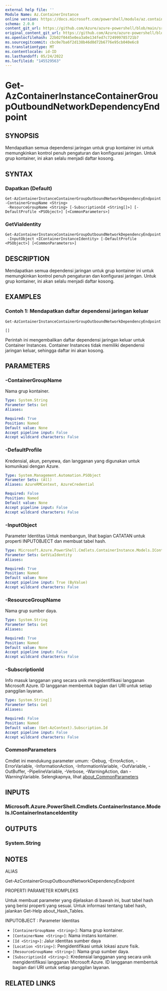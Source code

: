 ```yaml
---
external help file: ''
Module Name: Az.ContainerInstance
online version: https://docs.microsoft.com/powershell/module/az.containerinstance/get-azcontainerinstancecontainergroupoutboundnetworkdependencyendpoint
schema: 2.0.0
content_git_url: https://github.com/Azure/azure-powershell/blob/main/src/ContainerInstance/help/Get-AzContainerInstanceContainerGroupOutboundNetworkDependencyEndpoint.md
original_content_git_url: https://github.com/Azure/azure-powershell/blob/main/src/ContainerInstance/help/Get-AzContainerInstanceContainerGroupOutboundNetworkDependencyEndpoint.md
ms.openlocfilehash: 22b02f0445e0ea3a0e134fed7c724999785721b7
ms.sourcegitcommit: cbc0e7ba6f2d138b46d0d72b6776e95cb040e6c8
ms.translationtype: MT
ms.contentlocale: id-ID
ms.lasthandoff: 05/24/2022
ms.locfileid: "145529563"
---
```

# Get-AzContainerInstanceContainerGroupOutboundNetworkDependencyEndpoint

## SYNOPSIS
Mendapatkan semua dependensi jaringan untuk grup kontainer ini untuk memungkinkan kontrol penuh pengaturan dan konfigurasi jaringan.
Untuk grup kontainer, ini akan selalu menjadi daftar kosong.

## SYNTAX

### Dapatkan (Default)
```
Get-AzContainerInstanceContainerGroupOutboundNetworkDependencyEndpoint -ContainerGroupName <String>
 -ResourceGroupName <String> [-SubscriptionId <String[]>] [-DefaultProfile <PSObject>] [<CommonParameters>]
```

### GetViaIdentity
```
Get-AzContainerInstanceContainerGroupOutboundNetworkDependencyEndpoint
 -InputObject <IContainerInstanceIdentity> [-DefaultProfile <PSObject>] [<CommonParameters>]
```

## DESCRIPTION
Mendapatkan semua dependensi jaringan untuk grup kontainer ini untuk memungkinkan kontrol penuh pengaturan dan konfigurasi jaringan.
Untuk grup kontainer, ini akan selalu menjadi daftar kosong.

## EXAMPLES

### Contoh 1: Mendapatkan daftar dependensi jaringan keluar
```powershell
Get-AzContainerInstanceContainerGroupOutboundNetworkDependencyEndpoint -ResourceGroupName test-rg -ContainerGroupName test-cg
```

```output
[]
```

Perintah ini mengembalikan daftar dependensi jaringan keluar untuk Container Instances.
Container Instances tidak memiliki dependensi jaringan keluar, sehingga daftar ini akan kosong.

## PARAMETERS

### -ContainerGroupName
Nama grup kontainer.

```yaml
Type: System.String
Parameter Sets: Get
Aliases:

Required: True
Position: Named
Default value: None
Accept pipeline input: False
Accept wildcard characters: False
```

### -DefaultProfile
Kredensial, akun, penyewa, dan langganan yang digunakan untuk komunikasi dengan Azure.

```yaml
Type: System.Management.Automation.PSObject
Parameter Sets: (All)
Aliases: AzureRMContext, AzureCredential

Required: False
Position: Named
Default value: None
Accept pipeline input: False
Accept wildcard characters: False
```

### -InputObject
Parameter Identitas Untuk membangun, lihat bagian CATATAN untuk properti INPUTOBJECT dan membuat tabel hash.

```yaml
Type: Microsoft.Azure.PowerShell.Cmdlets.ContainerInstance.Models.IContainerInstanceIdentity
Parameter Sets: GetViaIdentity
Aliases:

Required: True
Position: Named
Default value: None
Accept pipeline input: True (ByValue)
Accept wildcard characters: False
```

### -ResourceGroupName
Nama grup sumber daya.

```yaml
Type: System.String
Parameter Sets: Get
Aliases:

Required: True
Position: Named
Default value: None
Accept pipeline input: False
Accept wildcard characters: False
```

### -SubscriptionId
Info masuk langganan yang secara unik mengidentifikasi langganan Microsoft Azure.
ID langganan membentuk bagian dari URI untuk setiap panggilan layanan.

```yaml
Type: System.String[]
Parameter Sets: Get
Aliases:

Required: False
Position: Named
Default value: (Get-AzContext).Subscription.Id
Accept pipeline input: False
Accept wildcard characters: False
```

### CommonParameters
Cmdlet ini mendukung parameter umum: -Debug, -ErrorAction, -ErrorVariable, -InformationAction, -InformationVariable, -OutVariable, -OutBuffer, -PipelineVariable, -Verbose, -WarningAction, dan -WarningVariable. Selengkapnya, lihat [about_CommonParameters](http://go.microsoft.com/fwlink/?LinkID=113216)

## INPUTS

### Microsoft.Azure.PowerShell.Cmdlets.ContainerInstance.Models.IContainerInstanceIdentity

## OUTPUTS

### System.String

## NOTES

ALIAS

Get-AzContainerGroupOutboundNetworkDependencyEndpoint

PROPERTI PARAMETER KOMPLEKS

Untuk membuat parameter yang dijelaskan di bawah ini, buat tabel hash yang berisi properti yang sesuai. Untuk informasi tentang tabel hash, jalankan Get-Help about_Hash_Tables.


INPUTOBJECT <IContainerInstanceIdentity>: Parameter Identitas
  - `[ContainerGroupName <String>]`: Nama grup kontainer.
  - `[ContainerName <String>]`: Nama instans kontainer.
  - `[Id <String>]`: Jalur identitas sumber daya
  - `[Location <String>]`: Pengidentifikasi untuk lokasi azure fisik.
  - `[ResourceGroupName <String>]`: Nama grup sumber daya.
  - `[SubscriptionId <String>]`: Kredensial langganan yang secara unik mengidentifikasi langganan Microsoft Azure. ID langganan membentuk bagian dari URI untuk setiap panggilan layanan.

## RELATED LINKS

